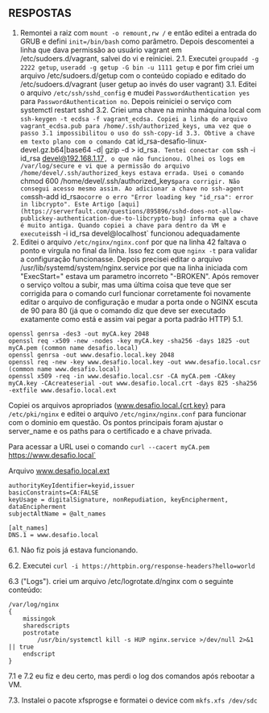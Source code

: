 ## RESPOSTAS

1. Remontei a raiz com `mount -o remount,rw /` e então editei a entrada do GRUB e defini `init=/bin/bash` como parâmetro. Depois descomentei a linha que dava permissão ao usuário vagrant em /etc/sudoers.d/vagrant, salvei do vi e reiniciei.
2.1. Executei `groupadd -g 2222 getup`, `useradd -g getup -G bin -u 1111 getup` e por fim criei um arquivo /etc/sudoers.d/getup com o conteúdo copiado e editado do /etc/sudoers.d/vagrant (user getup ao invés do user vagrant)
3.1. Editei o arquivo `/etc/ssh/sshd_config` e mudei `PasswordAuthentication yes` para `PasswordAuthentication no`. Depois reiniciei o serviço com systemctl restart sshd
3.2. Criei uma chave na minha máquina local com `ssh-keygen -t ecdsa -f vagrant_ecdsa. Copiei a linha do arquivo vagrant_ecdsa.pub para /home/.ssh/authorized_keys, uma vez que o passo 3.1 impossibilitou o uso do ssh-copy-id
3.3. Obtive a chave em texto plano com o comando `cat id_rsa-desafio-linux-devel.gz.b64|base64 -d| gzip -d > id_rsa`. Tentei conectar com `ssh -i id_rsa devel@192.168.1.17`, o que não funcionou. Olhei os logs em /var/log/secure e vi que a permissão do arquivo /home/devel/.ssh/authorized_keys estava errada. Usei o comando `chmod 600 /home/devel/.ssh/authorized_keys` para corrigir. Não consegui acesso mesmo assim. Ao adicionar a chave no ssh-agent com `ssh-add id_rsa` ocorre o erro "Error loading key "id_rsa": error in libcrypto". Este Artigo [aqui](https://serverfault.com/questions/895896/sshd-does-not-allow-publickey-authentication-due-to-libcrypto-bug) informa que a chave é muito antiga. Quando copiei a chave para dentro da VM e executei `ssh -i id_rsa devel@localhost` funcionou adequadamente
4. Editei o arquivo `/etc/nginx/nginx.conf` por que na linha 42 faltava o ponto e virgula no final da linha. Isso fez com que `nginx -t` para validar a configuração funcionasse. Depois precisei editar o arquivo /usr/lib/systemd/system/nginx.service por que na linha iniciada com "ExecStart=" estava um parametro incorreto "-BROKEN". Após remover o serviço voltou a subir, mas uma última coisa que teve que ser corrigida para o comando curl funcionar corretamente foi novamente editar o arquivo de configuração e mudar a porta onde o NGINX escuta de 90 para 80 (já que o comando diz que deve ser executado exatamente como está e assim vai pegar a porta padrão HTTP)
5.1. 
```
openssl genrsa -des3 -out myCA.key 2048
openssl req -x509 -new -nodes -key myCA.key -sha256 -days 1825 -out myCA.pem (common name desafio.local)
openssl genrsa -out www.desafio.local.key 2048
openssl req -new -key www.desafio.local.key -out www.desafio.local.csr (common name www.desafio.local)
openssl x509 -req -in www.desafio.local.csr -CA myCA.pem -CAkey myCA.key -CAcreateserial -out www.desafio.local.crt -days 825 -sha256 -extfile www.desafio.local.ext
```
Copiei os arquivos apropriados (www.desafio.local.{crt,key} para `/etc/pki/nginx` e editei o arquivo `/etc/nginx/nginx.conf` para 
funcionar com o dominio em questão. Os pontos principais foram ajustar o server_name e os paths para o certificado e a chave privada. 

Para acessar a URL usei o comando `curl --cacert myCA.pem` https://www.desafio.local`

Arquivo www.desafio.local.ext
```
authorityKeyIdentifier=keyid,issuer
basicConstraints=CA:FALSE
keyUsage = digitalSignature, nonRepudiation, keyEncipherment, dataEncipherment
subjectAltName = @alt_names

[alt_names]
DNS.1 = www.desafio.local
```

6.1. Não fiz pois já estava funcionando.

6.2. Executei `curl -i https://httpbin.org/response-headers?hello=world`

6.3 ("Logs"). criei um arquivo /etc/logrotate.d/nginx com o seguinte conteúdo:
```
/var/log/nginx
{
    missingok
    sharedscripts
    postrotate
        /usr/bin/systemctl kill -s HUP nginx.service >/dev/null 2>&1 || true
    endscript
}
```
7.1 e 7.2 eu fiz e deu certo, mas perdi o log dos comandos após rebootar a VM.

7.3. Instalei o pacote xfsprogse e formatei o device com `mkfs.xfs /dev/sdc`










